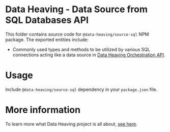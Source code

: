 # Data Heaving - Data Source from SQL Databases API
This folder contains source code for `@data-heaving/source-sql` NPM package.
The exported entities include:
- Commonly used types and methods to be utilized by various SQL connections acting like a data source in [Data Heaving Orchestration API](https://github.com/DataHeaving/orchestration/pipelines).

# Usage
Include `@data-heaving/source-sql` dependency in your `package.json` file.

# More information
To learn more what Data Heaving project is all about, [see here](https://github.com/DataHeaving/orchestration).